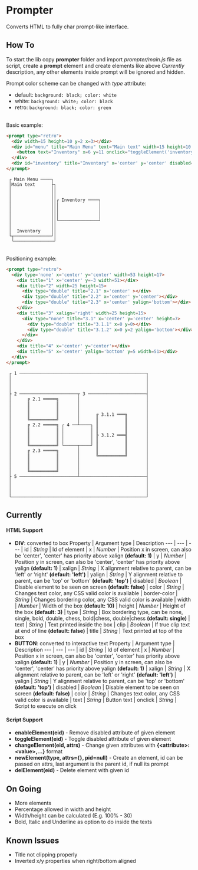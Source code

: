 # Prompter
Converts HTML to fully char prompt-like interface.

## How To
To start the lib copy **prompter** folder and import *prompter/main.js* file as script, create a **prompt** element and create elements like above *Currently* description, any other elements inside prompt will be ignored and hidden.

Prompt color scheme can be changed with *type* attribute:
  - default: `background: black; color: white`
  - white: `background: white; color: black`
  - retro: `background: black; color: green`

\
Basic example:
```HTML
<prompt type="retro">
  <div width=15 height=10 y=2 x=3></div>
  <div id="menu" title="Main Menu" text="Main text" width=15 height=10 x=2>
    <button text="Inventory" x=6 y=11 onclick="toggleElement('inventory')"></button>
  </div>
  <div id="inventory" title="Inventory" x='center' y='center' disabled="true" width=15></div>
</prompt>
```
```text
 ┌ Main Menu ────┐
 │Main text      ├┐
 │               ││
 │               ││
 │               ││┌ Inventory ────┐
 │               │││               │
 │               │││               │
 │               │││               │
 │               ││└───────────────┘
 │               ││
 │  Inventory    ││
 └┬──────────────┘│
  └───────────────┘
```

\
Positioning example:
```HTML
<prompt type="retro">
  <div type='none' x='center' y='center' width=53 height=17>
    <div title="1" x='center' y=-3 width=51></div>
    <div title="2" width=25 height=15>
      <div type="double" title="2.1" x='center' ></div>
      <div type="double" title="2.2" x='center' y='center'></div>
      <div type="double" title="2.3" x='center' yalign='bottom'></div>
    </div>
    <div title="3" xalign='right' width=25 height=15>
      <div type="none" title="3.1" x='center' y='center' height=7>
        <div type="double" title="3.1.1" x=0 y=0></div>
        <div type="double" title="3.1.2" x=0 y=2 yalign='bottom'></div>
      </div>
    </div>
    <div title="4" x='center' y='center'></div>
    <div title="5" x='center' yalign='bottom' y=5 width=51></div>
  </div>
</prompt>
```
```text
 ┌ 1 ────────────────────────────────────────────────┐
 │                                                   │
 │                                                   │
 │                                                   │
 ├ 2 ──────────────────────┬ 3 ──────────────────────┤
 │      ╔ 2.1 ═════╗       │                         │
 │      ║          ║       │                         │
 │      ║          ║       │                         │
 │      ║          ║       │      ╔ 3.1.1 ═══╗       │
 │      ╚══════════╝       │      ║          ║       │
 │      ╔ 2.2 ═════╗ ┌ 4 ──┴────┐ ║          ║       │
 │      ║          ║ │          │ ║          ║       │
 │      ║          ║ │          │ ╠ 3.1.2 ═══╣       │
 │      ║          ║ │          │ ║          ║       │
 │      ╚══════════╝ └─────┬────┘ ║          ║       │
 │      ╔ 2.3 ═════╗       │      ║          ║       │
 │      ║          ║       │      ╚══════════╝       │
 │      ║          ║       │                         │
 │      ║          ║       │                         │
 │      ╚══════════╝       │                         │
 ├ 5 ──────────────────────┴─────────────────────────┤
 │                                                   │
 │                                                   │
 │                                                   │
 └───────────────────────────────────────────────────┘
```

## Currently
#### HTML Support
- **DIV**: converted to box
  Property | Argument type | Description
  --- | --- | ---
  | id | *String* | Id of element
  | x | *Number* | Position x in screen, can also be 'center', 'center' has priority above xalign **(default: 1)**
  | y | *Number* | Position y in screen, can also be 'center', 'center' has priority above yalign **(default: 1)**
  | xalign | *String* | X alignment relative to parent, can be 'left' or 'right' **(default: 'left')**
  | yalign | *String* | Y alignment relative to parent, can be 'top' or 'bottom' **(default: 'top')**
  | disabled | *Boolean* | Disable element to be seen on screen **(default: false)**
  | color | *String* | Changes text color, any CSS valid color is available
  | border-color | *String* | Changes bordering color, any CSS valid color is available
  | width | *Number* | Width of the box **(default: 10)**
  | height | *Number* | Height of the box **(default: 3)**
  | type | *String* | Box bordering type, can be none, single, bold, double, chess, bold|chess, double|chess **(default: single)**
  | text | *String* | Text printed inside the box
  | clip | *Boolean* | If true clip text at end of line **(default: false)**
  | title | *String* | Text printed at top of the box
- **BUTTON**: converted to interactive text
  Property | Argument type | Description
  --- | --- | ---
  | id | *String* | Id of element
  | x | *Number* | Position x in screen, can also be 'center', 'center' has priority above xalign **(default: 1)**
  | y | *Number* | Position y in screen, can also be 'center', 'center' has priority above yalign **(default: 1)**
  | xalign | *String* | X alignment relative to parent, can be 'left' or 'right' **(default: 'left')**
  | yalign | *String* | Y alignment relative to parent, can be 'top' or 'bottom' **(default: 'top')**
  | disabled | *Boolean* | Disable element to be seen on screen **(default: false)**
  | color | *String* | Changes text color, any CSS valid color is available
  | text | *String* | Button text
  | onclick | *String* | Script to execute on click

#### Script Support
- **enableElement(eid)** - Remove disabled attribute of given element
- **toggleElement(eid)** - Toggle disabled attribute of given element
- **changeElement(eid, attrs)** - Change given attributes with **{\<attribute>:\<value>,...}** format
- **newElement(type, attrs={}, pid=null)** - Create an element, id can be passed on attrs, last argument is the parent id, if null its prompt
- **delElement(eid)** - Delete element with given id

## On Going
- More elements
- Percentage allowed in width and height
- Width/height can be calculated (E.g. 100% - 30)
- Bold, Italic and Underline as option to do inside the texts

## Known Issues
- Title not clipping properly
- Inverted x/y properties when right/bottom aligned